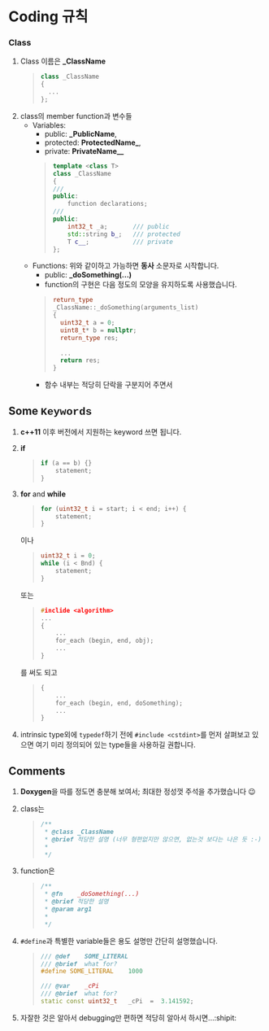 # Coding 규칙

<!---
. 간단한 코딩 규칙
. 필요하다고 생각하는 규칙은 추가하신 후 알려주면 코딩에 반영할게요.
-->

### Class
1. Class 이름은 **_ClassName**
    >~~~cpp
    > class _ClassName
    > {
    >   ...
    > };
    >~~~
2. class의 member function과 변수들
    * Variables:
        - public: **_PublicName**,
        - protected: **ProtectedName_**,
        - private: **PrivateName__**
        >~~~cpp
        > template <class T>
        > class _ClassName
        > {
        > ///
        > public:
        >     function declarations;
        > ///
        > public:
        >     int32_t _a;       /// public
        >     std::string b_;   /// protected
        >     T c__;            /// private
        > };
    * Functions: 위와 같이하고 가능하면 **동사** 소문자로 시작합니다.
        - public: **_doSomething(...)**
        - function의 구현은 다음 정도의 모양을 유지하도록 사용했습니다.
        > ~~~cpp
        > return_type
        > _ClassName::_doSomething(arguments_list)
        >{
        >   uint32_t a = 0;
        >   uint8_t* b = nullptr;
        >   return_type res;
        >  
        >   ...
        >   return res;
        >}
        > ~~~
        - 함수 내부는 적당히 단락을 구분지어 주면서

## Some <span style="font-family:courier">Keywords</span>
1. **c++11** 이후 버전에서 지원하는 keyword 쓰면 됩니다.
2. **if**
    >~~~cpp
    > if (a == b) {}
    >     statement;
    > }
    >~~~

3. **for** and **while**
    >~~~cpp
    > for (uint32_t i = start; i < end; i++) {
    >     statement;
    > }
    >~~~
    이나
    >~~~cpp
    > uint32_t i = 0;
    > while (i < Bnd) {
    >     statement;
    > }
    >~~~
    또는
    >~~~cpp
    > #inclide <algorithm>
    > ...
    > {
    >     ...
    >     for_each (begin, end, obj);
    >     ...
    > }
    >~~~
    를 써도 되고
    >~~~cpp
    > {
    >     ...
    >     for_each (begin, end, doSomething);
    >     ...
    > }
    >~~~
4. intrinsic type외에 `typedef`하기 전에 `#include <cstdint>`를 먼저 살펴보고 있으면 여기 미리 정의되어 있는 type들을 사용하길 권합니다.


## Comments
1. **Doxygen**을 따를 정도면 충분해 보여서; 최대한 정성껏 주석을 추가했습니다 :wink:
2. class는
    > ~~~cpp
    > /**
    >  * @class _ClassName
    >  * @brief 적당한 설명 (너무 형편없지만 않으면, 없는것 보다는 나은 듯 :-)
    >  *
    >  */
    >~~~

3. function은
    > ~~~cpp
    > /**
    >  * @fn    _doSomething(...)
    >  * @brief 적당한 설명
    >  * @param arg1
    >  *
    >  */
    >~~~
4. `#define`과 특별한 variable들은 용도 설명만 간단히 설명했습니다.
    >~~~cpp
    > /// @def    SOME_LITERAL
    > /// @brief  what for?
    > #define SOME_LITERAL    1000
    >
    > /// @var    _cPi
    > /// @brief  what for?
    > static const uint32_t   _cPi  =  3.141592;
    >~~~
5. 자잘한 것은 알아서 debugging만 편하면 적당히 알아서 하시면...:shipit:
